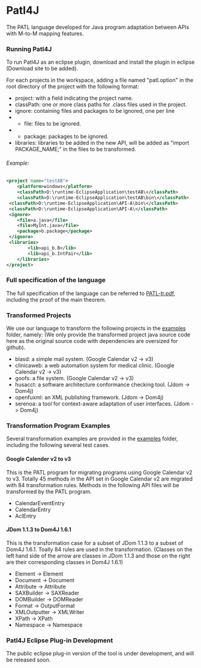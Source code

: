 # Patl4J
The PATL language developed for Java program adaptation between APIs with M-to-M mapping features.

### Running Patl4J

To run Patl4J as an eclipse plugin, download and install the plugin in eclipse (Download site to be added).

For each projects in the workspace, adding a file named "patl.option" in the root directory of the project with the following format:

  * project: with a field indicating the project name.
  * classPath: one or more class paths for .class files used in the project.
  * ignore: containing files and packages to be ignored, one per line
  *   * file: files to be ignored.
  *   * package: packages to be ignored.
  * libraries: libraries to be added in the new API, will be added as "import PACKAGE_NAME;" in the files to be transformed.

###### Example:
```xml
<project name="testAB">
	<platform>windows</platform> 
	<classPath>D:\runtime-EclipseApplication\testAB\</classPath>
	<classPath>D:\runtime-EclipseApplication\testAB\bin\</classPath>
 <classPath>D:\runtime-EclipseApplication\API-A\bin\</classPath>
 <classPath>D:\runtime-EclipseApplication\API-A\</classPath>
 <ignore>
 	<file>a.java</file>
 	<file>MyInt.java</file>
 	<package>b.package</package>
 </ignore>
 <libraries>
		<lib>api_b.B</lib>
		<lib>api_b.IntPair</lib>
	</libraries>
</project>
```

### Full specification of the language
The full specification of the language can be referred to [PATL-tr.pdf](https://github.com/Mestway/Patl4J/blob/master/PATL-tr.pdf), including the proof of the main theorem.

### Transformed Projects
We use our language to transform the following projects in the [examples](https://github.com/Mestway/Patl4J/tree/master/examples) folder, namely: (We only provide the transformed project java source code here as the original source code with dependencies are oversized for github).

  * blasd: a simple mail system. (Google Calendar v2 -> v3)
  * clinicaweb: a web automation system for medical clinic. (Google Calendar v2 -> v3)
  * goofs: a file system. (Google Calendar v2 -> v3)
  * husacct: a software architecture conformance checking tool. (Jdom -> Dom4j)
  * openfuxml: an XML publishing framework. (Jdom -> Dom4j)
  * serenoa:  a tool for context-aware adaptation of user interfaces. (Jdom -> Dom4j)

### Transformation Program Examples
Several transformation examples are provided in the [examples](https://github.com/Mestway/Patl4J/tree/master/examples) folder, including the following several test cases.
#### Google Calender v2 to v3
  
  This is the PATL program for migrating programs using Google Calendar v2 to v3. Totally 45 methods in the API set in Google Calendar v2 are migrated with 84 transformation rules. Methods in the following API files will be transformed by the PATL program. 
  * CalendarEventEntry
  * CalendarEntry
  * AclEntry
  
#### JDom 1.1.3 to Dom4J 1.6.1
  
  This is the transformation case for a subset of JDom 1.1.3 to a subset of Dom4J 1.6.1. Toally 84 rules are used in the transformation.
  (Classes on the left hand side of the arrow are classes in JDom 1.1.3 and those on the right are their corresponding classes in Dom4J 1.6.1)
  * Element -> Element
  * Document -> Document
  * Attribute -> Attribute
  * SAXBuilder -> SAXReader
  * DOMBuilder -> DOMReader
  * Format -> OutputFormat
  * XMLOutputter -> XMLWriter
  * XPath -> XPath
  * Namespace -> Namespace

### Patl4J Eclipse Plug-in Development

The public eclipse plug-in version of the tool is under development, and will be released soon.

